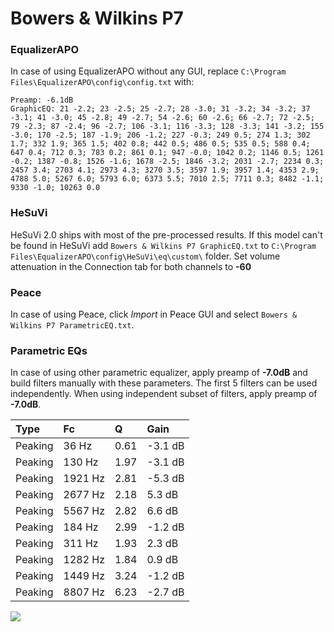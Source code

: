 # Bowers & Wilkins P7

### EqualizerAPO
In case of using EqualizerAPO without any GUI, replace `C:\Program Files\EqualizerAPO\config\config.txt`
with:
```
Preamp: -6.1dB
GraphicEQ: 21 -2.2; 23 -2.5; 25 -2.7; 28 -3.0; 31 -3.2; 34 -3.2; 37 -3.1; 41 -3.0; 45 -2.8; 49 -2.7; 54 -2.6; 60 -2.6; 66 -2.7; 72 -2.5; 79 -2.3; 87 -2.4; 96 -2.7; 106 -3.1; 116 -3.3; 128 -3.3; 141 -3.2; 155 -3.0; 170 -2.5; 187 -1.9; 206 -1.2; 227 -0.3; 249 0.5; 274 1.3; 302 1.7; 332 1.9; 365 1.5; 402 0.8; 442 0.5; 486 0.5; 535 0.5; 588 0.4; 647 0.4; 712 0.3; 783 0.2; 861 0.1; 947 -0.0; 1042 0.2; 1146 0.5; 1261 -0.2; 1387 -0.8; 1526 -1.6; 1678 -2.5; 1846 -3.2; 2031 -2.7; 2234 0.3; 2457 3.4; 2703 4.1; 2973 4.3; 3270 3.5; 3597 1.9; 3957 1.4; 4353 2.9; 4788 5.0; 5267 6.0; 5793 6.0; 6373 5.5; 7010 2.5; 7711 0.3; 8482 -1.1; 9330 -1.0; 10263 0.0
```

### HeSuVi
HeSuVi 2.0 ships with most of the pre-processed results. If this model can't be found in HeSuVi add
`Bowers & Wilkins P7 GraphicEQ.txt` to `C:\Program Files\EqualizerAPO\config\HeSuVi\eq\custom\` folder.
Set volume attenuation in the Connection tab for both channels to **-60**

### Peace
In case of using Peace, click *Import* in Peace GUI and select `Bowers & Wilkins P7 ParametricEQ.txt`.

### Parametric EQs
In case of using other parametric equalizer, apply preamp of **-7.0dB** and build filters manually
with these parameters. The first 5 filters can be used independently.
When using independent subset of filters, apply preamp of **-7.0dB**.

| Type    | Fc      |    Q | Gain    |
|:--------|:--------|:-----|:--------|
| Peaking | 36 Hz   | 0.61 | -3.1 dB |
| Peaking | 130 Hz  | 1.97 | -3.1 dB |
| Peaking | 1921 Hz | 2.81 | -5.3 dB |
| Peaking | 2677 Hz | 2.18 | 5.3 dB  |
| Peaking | 5567 Hz | 2.82 | 6.6 dB  |
| Peaking | 184 Hz  | 2.99 | -1.2 dB |
| Peaking | 311 Hz  | 1.93 | 2.3 dB  |
| Peaking | 1282 Hz | 1.84 | 0.9 dB  |
| Peaking | 1449 Hz | 3.24 | -1.2 dB |
| Peaking | 8807 Hz | 6.23 | -2.7 dB |

![](https://raw.githubusercontent.com/jaakkopasanen/AutoEq/master/results/rtings/rtings/Bowers%20&%20Wilkins%20P7/Bowers%20&%20Wilkins%20P7.png)